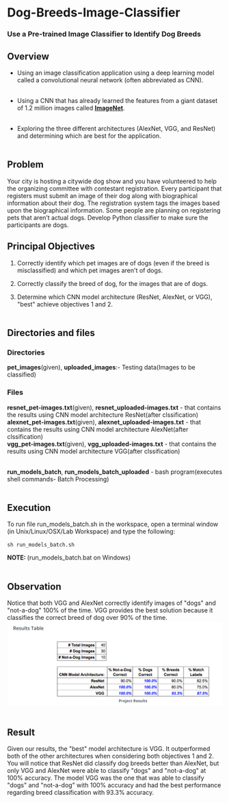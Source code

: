 # Dog-Breeds-Image-Classifier
### Use a Pre-trained Image Classifier to Identify Dog Breeds

## Overview
- Using an image classification application using a deep learning model called a convolutional neural network (often abbreviated as CNN). <br><br>
- Using a CNN that has already learned the features from a giant dataset of 1.2 million images called <b> <a href="https://image-net.org/">ImageNet</a></b>.<br><br>

- Exploring the three different architectures (AlexNet, VGG, and ResNet) and determining which are best for the application.<br><br>

## Problem
Your city is hosting a citywide dog show and you have volunteered to help the organizing committee with contestant registration. Every participant that registers must submit an image of their dog along with biographical information about their dog. The registration system tags the images based upon the biographical information. Some people are planning on registering pets that aren’t actual dogs. Develop Python classifier to make sure the participants are dogs.<br>

## Principal Objectives
1. Correctly identify which pet images are of dogs (even if the breed is misclassified) and which pet images aren't of dogs.<br>

2. Correctly classify the breed of dog, for the images that are of dogs.<br>

3. Determine which CNN model architecture (ResNet, AlexNet, or VGG), "best" achieve objectives 1 and 2.<br><br>

## Directories and files
### Directories
<b>pet_images</b>(given), <b>uploaded_images</b>:- Testing data(Images to be classified)

### Files
<b>resnet_pet-images.txt</b>(given), <b>resnet_uploaded-images.txt</b> - that contains the results using CNN model architecture ResNet(after clssification)<br>
<b>alexnet_pet-images.txt</b>(given), <b>alexnet_uploaded-images.txt</b> - that contains the results using CNN model architecture AlexNet(after clssification)<br>
<b>vgg_pet-images.txt</b>(given), <b>vgg_uploaded-images.txt</b> - that contains the results using CNN model architecture VGG(after clssification)<br><br>

<b>run_models_batch</b>, <b>run_models_batch_uploaded</b> - bash program(executes shell commands- Batch Processing)<br><br>

## Execution
To run file run_models_batch.sh in the workspace, open a terminal window (in Unix/Linux/OSX/Lab Workspace) and type the following:
```
sh run_models_batch.sh
```
<strong>NOTE: </strong>(run_models_batch.bat on Windows)<br><br>

## Observation
Notice that both VGG and AlexNet correctly identify images of "dogs" and "not-a-dog" 100% of the time.
VGG provides the best solution because it classifies the correct breed of dog over 90% of the time.
<img src="Screenshots/1.png" /><br><br>

## Result
Given our results, the "best" model architecture is VGG. It outperformed both of the other architectures when considering both objectives 1 and 2. You will notice that ResNet did classify dog breeds better than AlexNet, but only VGG and AlexNet were able to classify "dogs" and "not-a-dog" at 100% accuracy. The model VGG was the one that was able to classify "dogs" and "not-a-dog" with 100% accuracy and had the best performance regarding breed classification with 93.3% accuracy.
